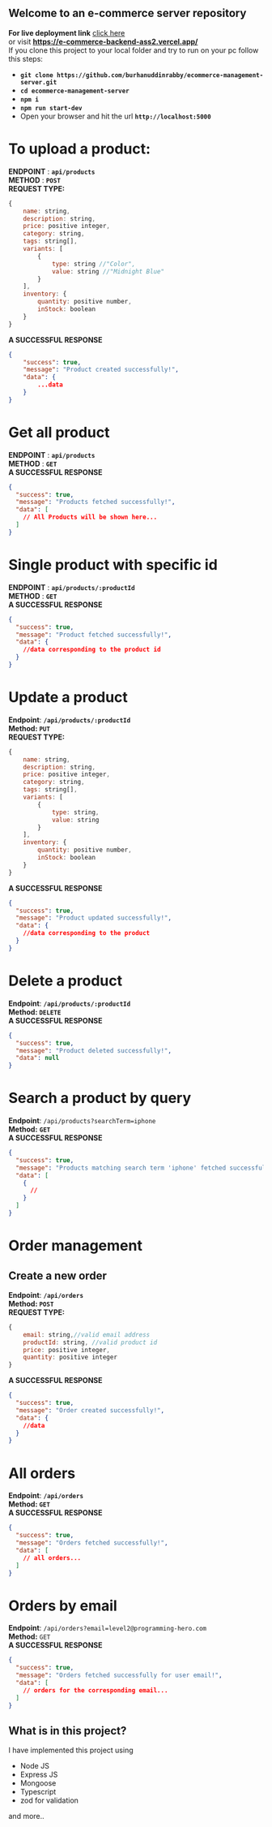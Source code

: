 ## Welcome to an e-commerce server repository

**For live deployment link** [click here](https://e-commerce-backend-ass2.vercel.app/) <br>
or visit **https://e-commerce-backend-ass2.vercel.app/**
<br>
If you clone this project to your local folder and try to run on your pc follow this steps:

- **`git clone https://github.com/burhanuddinrabby/ecommerce-management-server.git`**
- **`cd ecommerce-management-server`**
- **`npm i`**
- **`npm run start-dev`**
- Open your browser and hit the url **`http://localhost:5000`**

# To upload a product:

**ENDPOINT** : **`api/products`** <br>
**METHOD** : **`POST`**<br>
**REQUEST TYPE:** <br>

```js
{
    name: string,
    description: string,
    price: positive integer,
    category: string,
    tags: string[],
    variants: [
        {
            type: string //"Color",
            value: string //"Midnight Blue"
        }
    ],
    inventory: {
        quantity: positive number,
        inStock: boolean
    }
}
```

**A SUCCESSFUL RESPONSE**

```json
{
    "success": true,
    "message": "Product created successfully!",
    "data": {
        ...data
    }
}
```

#

# Get all product

**ENDPOINT** : **`api/products`** <br>
**METHOD** : **`GET`**<br>
**A SUCCESSFUL RESPONSE**

```json
{
  "success": true,
  "message": "Products fetched successfully!",
  "data": [
    // All Products will be shown here...
  ]
}
```

#

# Single product with specific id

**ENDPOINT** : **`api/products/:productId`** <br>
**METHOD** : **`GET`**<br>
**A SUCCESSFUL RESPONSE** <br>

```json
{
  "success": true,
  "message": "Product fetched successfully!",
  "data": {
    //data corresponding to the product id
  }
}
```

#

# Update a product

**Endpoint**: **`/api/products/:productId`** <br>
**Method: `PUT`** <br>
**REQUEST TYPE:** <br>

```js
{
    name: string,
    description: string,
    price: positive integer,
    category: string,
    tags: string[],
    variants: [
        {
            type: string,
            value: string
        }
    ],
    inventory: {
        quantity: positive number,
        inStock: boolean
    }
}
```

**A SUCCESSFUL RESPONSE** <br>

```json
{
  "success": true,
  "message": "Product updated successfully!",
  "data": {
    //data corresponding to the product
  }
}
```

#

# Delete a product

**Endpoint**: **`/api/products/:productId`** <br>
**Method: `DELETE`** <br>
**A SUCCESSFUL RESPONSE** <br>

```json
{
  "success": true,
  "message": "Product deleted successfully!",
  "data": null
}
```

#

# Search a product by query

**Endpoint**: `/api/products?searchTerm=iphone` <br>
**Method:** **`GET`** <br>
**A SUCCESSFUL RESPONSE** <br>

```json
{
  "success": true,
  "message": "Products matching search term 'iphone' fetched successfully!",
  "data": [
    {
      //
    }
  ]
}
```

#

# Order management

## Create a new order

**Endpoint**: **`/api/orders`** <br>
**Method: `POST`** <br>
**REQUEST TYPE:** <br>

```js
{
    email: string,//valid email address
    productId: string, //valid product id
    price: positive integer,
    quantity: positive integer
}
```

**A SUCCESSFUL RESPONSE** <br>

```json
{
  "success": true,
  "message": "Order created successfully!",
  "data": {
    //data
  }
}
```

#

# All orders

**Endpoint**: **`/api/orders`** <br>
**Method: `GET`** <br>
**A SUCCESSFUL RESPONSE** <br>

```json
{
  "success": true,
  "message": "Orders fetched successfully!",
  "data": [
    // all orders...
  ]
}
```

#

# Orders by email

**Endpoint**: `/api/orders?email=level2@programming-hero.com` <br>
**Method:** `GET`<br>
**A SUCCESSFUL RESPONSE** <br>
```json
{
  "success": true,
  "message": "Orders fetched successfully for user email!",
  "data": [
    // orders for the corresponding email...
  ]
}
```
## What is in this project?
I have implemented this project using
- Node JS
- Express JS
- Mongoose
- Typescript
- zod for validation

and more..